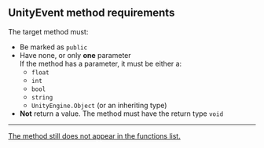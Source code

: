 ## UnityEvent method requirements

The target method must:  
- Be marked as `public`
- Have none, or only **one** parameter  
  If the method has a parameter, it must be either a:
  - `float`
  - `int`
  - `bool`
  - `string`
  - `UnityEngine.Object` (or an inheriting type)
- **Not** return a value. The method must have the return type `void`  

---  

[The method still does not appear in the functions list.](Compile%20Errors.md)
